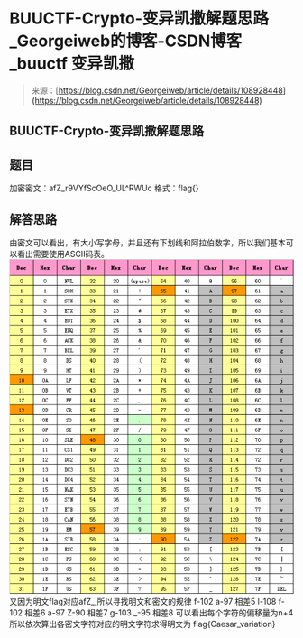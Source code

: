 <!--yml
category: 未分类
date: 2022-04-26 14:53:16
-->

# BUUCTF-Crypto-变异凯撒解题思路_Georgeiweb的博客-CSDN博客_buuctf 变异凯撒

> 来源：[https://blog.csdn.net/Georgeiweb/article/details/108928448](https://blog.csdn.net/Georgeiweb/article/details/108928448)

## BUUCTF-Crypto-变异凯撒解题思路

## 题目

加密密文：afZ_r9VYfScOeO_UL^RWUc
格式：flag{}

## 解答思路

由密文可以看出，有大小写字母，并且还有下划线和阿拉伯数字，所以我们基本可以看出需要使用ASCII码表。
![在这里插入图片描述](img/cf65ffbcc076bbe21bc7fe6794634dd8.png)
又因为明文flag对应afZ_,所以寻找明文和密文的规律
f-102 a-97 相差5
l-108 f-102 相差6
a-97 Z-90 相差7
g-103 _-95 相差8
可以看出每个字符的偏移量为n+4
所以依次算出各密文字符对应的明文字符求得明文为
flag{Caesar_variation}